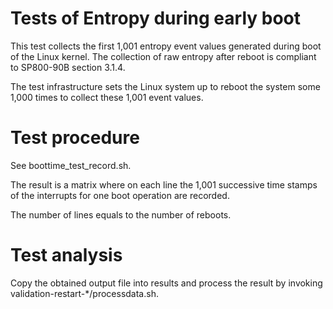 # Tests of Entropy during early boot

This test collects the first 1,001 entropy event values generated during boot
of the Linux kernel. The collection of raw entropy after reboot is compliant
to SP800-90B section 3.1.4.

The test infrastructure sets the Linux system up to reboot the system
some 1,000 times to collect these 1,001 event values.

# Test procedure

See boottime_test_record.sh.

The result is a matrix where on each line the 1,001 successive time stamps
of the interrupts for one boot operation are recorded.

The number of lines equals to the number of reboots.

# Test analysis

Copy the obtained output file into results and process the result by
invoking validation-restart-*/processdata.sh.
